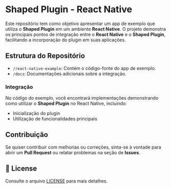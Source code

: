 # Shaped Plugin - React Native

Este repositório tem como objetivo apresentar um app de exemplo que utiliza o **Shaped Plugin** em um ambiente **React Native**. O projeto demonstra os principais pontos de integração entre o **React Native** e o **Shaped Plugin**, facilitando a incorporação do plugin em suas aplicações.

## Estrutura do Repositório

- `/react-native-example`: Contém o código-fonte do app de exemplo.
- `/docs`: Documentações adicionais sobre a integração.

### Integração

No código do exemplo, você encontrará implementações demonstrando como utilizar o **Shaped Plugin** no React Native, incluindo:
- Inicialização do plugin
- Utilização de funcionalidades principais

## Contribuição

Se quiser contribuir com melhorias ou correções, sinta-se à vontade para abrir um **Pull Request** ou relatar problemas na seção de **Issues**.

## 📄 License

Consulte o arquivo [LICENSE](https://github.com/shapeddev/shaped-mobile-react-native/blob/main/LICENSE) para mais detalhes.
